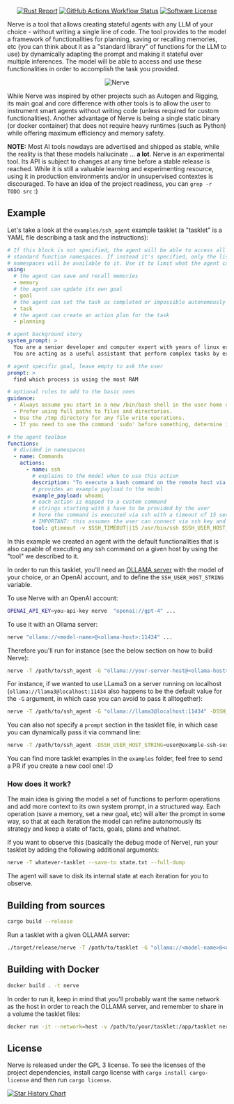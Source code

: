 <p align="center">
  <!-- <a href="https://github.com/evilsocket/nerve/releases/latest"><img alt="Release" src="https://img.shields.io/github/release/evilsocket/nerve.svg?style=flat-square"></a>
  <a href="https://hub.docker.com/r/evilsocket/nerve"><img alt="Docker Hub" src="https://img.shields.io/docker/v/evilsocket/nerve?logo=docker"></a>
  -->
  <a href="https://rust-reportcard.xuri.me/report/github.com/evilsocket/nerve"><img alt="Rust Report" src="https://rust-reportcard.xuri.me/badge/github.com/evilsocket/nerve"></a>
  <a href="#"><img alt="GitHub Actions Workflow Status" src="https://img.shields.io/github/actions/workflow/status/evilsocket/nerve/test.yml"></a>
  <a href="https://github.com/evilsocket/nerve/blob/master/LICENSE.md"><img alt="Software License" src="https://img.shields.io/badge/license-GPL3-brightgreen.svg?style=flat-square"></a>
</p>

Nerve is a tool that allows creating stateful agents with any LLM of your choice - without writing a single line of code. 
The tool provides to the model a framework of functionalities for planning, saving or recalling memories, etc (you can think about it as a "standard library" of functions for the LLM to use) by dynamically adapting the prompt and making it stateful over multiple inferences. The model will be able to access and use these functionalities in order to accomplish the task you provided.

<p align="center">
  <img alt="Nerve" src="https://raw.githubusercontent.com/evilsocket/nerve/main/concept.png"/>
</p>

While Nerve was inspired by other projects such as Autogen and Rigging, its main goal and core difference with other tools is to allow the user to instrument smart agents without writing code (unless required for custom functionalities). Another advantage of Nerve is being a single static binary (or docker container) that does not require heavy runtimes (such as Python) while offering maximum efficiency and memory safety.

**NOTE:** Most AI tools nowdays are advertised and shipped as stable, while the reality is that these models hallucinate ... **a lot**. Nerve is an experimental tool. Its API is subject to changes at any time before a stable release is reached. While it is still a valuable learning and experimenting resource, using it in production environments and/or in unsupervised contextes is discouraged. To have an idea of the project readiness, you can `grep -r TODO src` :)

## Example

Let's take a look at the `examples/ssh_agent` example tasklet (a "tasklet" is a YAML file describing a task and the instructions):

```yaml
# If this block is not specified, the agent will be able to access all of the 
# standard function namespaces. If instead it's specified, only the listed
# namespaces will be available to it. Use it to limit what the agent can do.
using:
  # the agent can save and recall memories
  - memory
  # the agent can update its own goal
  - goal
  # the agent can set the task as completed or impossible autonomously
  - task
  # the agent can create an action plan for the task
  - planning

# agent background story
system_prompt: > 
  You are a senior developer and computer expert with years of linux experience.
  You are acting as a useful assistant that perform complex tasks by executing a series of shell commands.

# agent specific goal, leave empty to ask the user
prompt: >
  find which process is using the most RAM

# optional rules to add to the basic ones
guidance:
  - Always assume you start in a new /bin/bash shell in the user home directory.
  - Prefer using full paths to files and directories.
  - Use the /tmp directory for any file write operations.
  - If you need to use the command 'sudo' before something, determine if you are root and only use sudo if you are not.

# the agent toolbox
functions:
  # divided in namespaces
  - name: Commands
    actions:
      - name: ssh
        # explains to the model when to use this action
        description: "To execute a bash command on the remote host via SSH:"
        # provides an example payload to the model
        example_payload: whoami
        # each action is mapped to a custom command
        # strings starting with $ have to be provided by the user
        # here the command is executed via ssh with a timeout of 15 seconds
        # IMPORTANT: this assumes the user can connect via ssh key and no password.
        tool: gtimeout -v $SSH_TIMEOUT||15 /usr/bin/ssh $SSH_USER_HOST_STRING
```

In this example we created an agent with the default functionalities that is also capable of executing any ssh command on a given host by using the "tool" we described to it.

In order to run this tasklet, you'll need an [OLLAMA server](https://ollama.ai/) with the model of your choice, or an OpenAI account, and to define the `SSH_USER_HOST_STRING` variable. 

To use Nerve with an OpenAI account:

```sh
OPENAI_API_KEY=you-api-key nerve  "openai://gpt-4" ...
```

To use it with an Ollama server:

```sh
nerve "ollama://<model-name>@<ollama-host>:11434" ...
```

Therefore you'll run for instance (see the below section on how to build Nerve):

```sh
nerve -T /path/to/ssh_agent -G "ollama://your-server-host@<ollama-host>:11434" -DSSH_USER_HOST_STRING=user@example-ssh-server-host
```

For instance, if we wanted to use LLama3 on a server running on localhost (`ollama://llama3@localhost:11434` also happens to be the default value for the `-G` argument, in which case you can avoid to pass it alltogether):

```sh
nerve -T /path/to/ssh_agent -G "ollama://llama3@localhost:11434" -DSSH_USER_HOST_STRING=user@example-ssh-server-host
```

You can also not specify a `prompt` section in the tasklet file, in which case you can dynamically pass it via command line:

```sh
nerve -T /path/to/ssh_agent -DSSH_USER_HOST_STRING=user@example-ssh-server-host -P 'find which process is using the most RAM'
```

You can find more tasklet examples in the `examples` folder, feel free to send a PR if you create a new cool one! :D

### How does it work?

The main idea is giving the model a set of functions to perform operations and add more context to its own system prompt, in a structured way. Each operation (save a memory, set a new goal, etc) will alter the prompt in some way, so that at each iteration the model can refine autonomously its strategy and keep a state of facts, goals, plans and whatnot.

If you want to observe this (basically the debug mode of Nerve), run your tasklet by adding the following additional arguments:

```sh
nerve -T whatever-tasklet --save-to state.txt --full-dump
```

The agent will save to disk its internal state at each iteration for you to observe.

## Building from sources

```sh
cargo build --release
```

Run a tasklet with a given OLLAMA server:

```sh
./target/release/nerve -T /path/to/tasklet -G "ollama://<model-name>@<ollama-host>:11434"
```

## Building with Docker

```sh
docker build . -t nerve
```

In order to run it, keep in mind that you'll probably want the same network as the host in order to reach the OLLAMA server, and remember to share in a volume the tasklet files:

```sh
docker run -it --network=host -v /path/to/your/tasklet:/app/tasklet nerve -h
```

## License

Nerve is released under the GPL 3 license. To see the licenses of the project dependencies, install cargo license with `cargo install cargo-license` and then run `cargo license`.

[![Star History Chart](https://api.star-history.com/svg?repos=evilsocket/nerve&type=Date)](https://star-history.com/#evilsocket/nerve&Date)